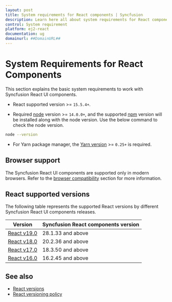 ```yaml
---
layout: post
title: System requirements for React components | Syncfusion
description: Learn here all about system requirements for React components of Syncfusion Essential JS 2 and more.
control: System requirement 
platform: ej2-react
documentation: ug
domainurl: ##DomainURL##
---
```


# System Requirements for React Components

This section explains the basic system requirements to work with Syncfusion React UI components.

* React supported version >= `15.5.4+`.

* Required [node](https://nodejs.org/en/) version >= `14.0.0+`, and the supported [npm](https://www.npmjs.com/) version will be installed along with the node version. Use the below command to check the node version.

```bash
node --version
```

* For Yarn package manager, the [Yarn version](https://classic.yarnpkg.com/lang/en/docs/install/#windows-stable) >= `0.25+` is required.

## Browser support

The Syncfusion React UI components are supported only in modern browsers. Refer to the [browser compatibility](./browser/) section for more information.

## React supported versions

The following table represents the supported React versions by different Syncfusion React UI components releases.

| Version | Syncfusion React components version |
| ------------- | ------------- |
| [React v19.0](https://react.dev/blog/2024/12/05/react-19) | 28.1.33 and above |
| [React v18.0](https://reactjs.org/blog/2022/03/29/react-v18.html) | 20.2.36 and above |
| [React v17.0](https://reactjs.org/blog/2020/10/20/react-v17.html) | 18.3.50 and above |
| [React v16.0](https://reactjs.org/blog/2017/09/26/react-v16.0.html) | 16.2.45 and above |

## See also

* [React versions](https://reactjs.org/versions/)
* [React versioning policy](https://reactjs.org/docs/faq-versioning.html)
